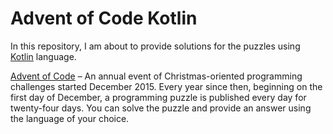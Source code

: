 # Advent of Code Kotlin

In this repository, I am about to provide solutions for the puzzles using [Kotlin][kotlin] language.

[Advent of Code][aoc] – An annual event of Christmas-oriented programming challenges started December 2015.
Every year since then, beginning on the first day of December, a programming puzzle is published every day for twenty-four days.
You can solve the puzzle and provide an answer using the language of your choice.

[aoc]: https://adventofcode.com
[kotlin]: https://kotlinlang.org/